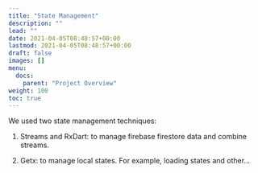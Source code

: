 ```yaml
---
title: "State Management"
description: ""
lead: ""
date: 2021-04-05T08:48:57+00:00
lastmod: 2021-04-05T08:48:57+00:00
draft: false
images: []
menu:
  docs:
    parent: "Project Overview"
weight: 100
toc: true
---
```


We used two state management techniques:

1. Streams and RxDart: to manage firebase firestore data and combine streams.

2. Getx: to manage local states. For example, loading states and other…
